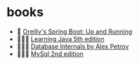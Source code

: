 # books

- 👷 [Oreilly's Spring Boot: Up and Running](https://learning.oreilly.com/library/view/spring-boot-up/9781492076971/)
- 🙇🏻‍♂️ [Learning Java 5th edition](https://learning.oreilly.com/library/view/learning-java-5th/9781492056263/titlepage01.html)
- 🙇🏻‍♂️ [Database Internals by Alex Petrov](https://learning.oreilly.com/library/view/database-internals/9781492040330/)
- 🙇🏻‍♂️ [MySql 2nd edition](https://learning.oreilly.com/library/view/learning-mysql-2nd/9781492085911/)
